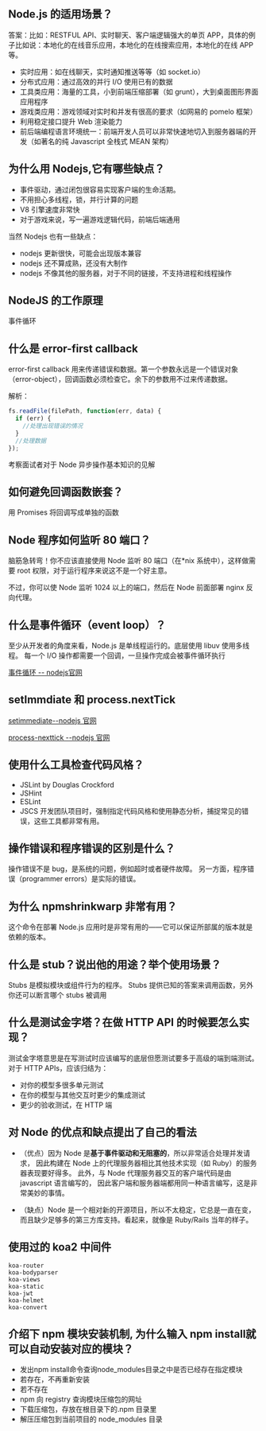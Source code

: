 ## Node.js 的适用场景？

答案：比如：RESTFUL API、实时聊天、客户端逻辑强大的单页 APP，具体的例子比如说：本地化的在线音乐应用，本地化的在线搜索应用，本地化的在线 APP 等。

- 实时应用：如在线聊天，实时通知推送等等（如 socket.io）
- 分布式应用：通过高效的并行 I/O 使用已有的数据
- 工具类应用：海量的工具，小到前端压缩部署（如 grunt），大到桌面图形界面应用程序
- 游戏类应用：游戏领域对实时和并发有很高的要求（如网易的 pomelo 框架）
- 利用稳定接口提升 Web 渲染能力
- 前后端编程语言环境统一：前端开发人员可以非常快速地切入到服务器端的开发（如著名的纯 Javascript 全栈式 MEAN 架构）

## 为什么用 Nodejs,它有哪些缺点？

- 事件驱动，通过闭包很容易实现客户端的生命活期。
- 不用担心多线程，锁，并行计算的问题
- V8 引擎速度非常快
- 对于游戏来说，写一遍游戏逻辑代码，前端后端通用

当然 Nodejs 也有一些缺点：

- nodejs 更新很快，可能会出现版本兼容
- nodejs 还不算成熟，还没有大制作
- nodejs 不像其他的服务器，对于不同的链接，不支持进程和线程操作

## NodeJS 的工作原理

事件循环

## 什么是 error-first callback

error-first callback 用来传递错误和数据。第一个参数永远是一个错误对象（error-object），回调函数必须检查它。余下的参数用不过来传递数据。

解析：

```js
fs.readFile(filePath, function(err, data) {
  if (err) {
    //处理出现错误的情况
  }
  //处理数据
});
```

考察面试者对于 Node 异步操作基本知识的见解

## 如何避免回调函数嵌套？

用 Promises 将回调写成单独的函数

## Node 程序如何监听 80 端口？

脑筋急转弯！你不应该直接使用 Node 监听 80 端口（在\*nix 系统中），这样做需要 root 权限，对于运行程序来说这不是一个好主意。

不过，你可以使 Node 监听 1024 以上的端口，然后在 Node 前面部署 nginx 反向代理。

## 什么是事件循环（event loop）？

至少从开发者的角度来看，Node.js 是单线程运行的。底层使用 libuv 使用多线程。 每一个 I/O 操作都需要一个回调，一旦操作完成会被事件循环执行

[事件循环 -- nodejs官网](http://nodejs.cn/learn/the-nodejs-event-loop)

## setImmdiate 和 process.nextTick

[setimmediate--nodejs 官网](http://nodejs.cn/learn/understanding-setimmediate)

[process-nexttick --nodejs 官网](http://nodejs.cn/learn/understanding-process-nexttick)

## 使用什么工具检查代码风格？

- JSLint by Douglas Crockford
- JSHint
- ESLint
- JSCS 开发团队项目时，强制指定代码风格和使用静态分析，捕捉常见的错误，这些工具都非常有用。

## 操作错误和程序错误的区别是什么？

操作错误不是 bug，是系统的问题，例如超时或者硬件故障。 另一方面，程序错误（programmer errors）是实际的错误。

## 为什么 npmshrinkwarp 非常有用？

这个命令在部署 Node.js 应用时是非常有用的——它可以保证所部属的版本就是依赖的版本。

## 什么是 stub？说出他的用途？举个使用场景？

Stubs 是模拟模块或组件行为的程序。 Stubs 提供已知的答案来调用函数，另外你还可以断言哪个 stubs 被调用

## 什么是测试金字塔？在做 HTTP API 的时候要怎么实现？

测试金字塔意思是在写测试时应该编写的底层但愿测试要多于高级的端到端测试。 对于 HTTP APIs，应该归结为：

- 对你的模型多很多单元测试
- 在你的模型与其他交互时更少的集成测试
- 更少的验收测试，在 HTTP 端

## 对 Node 的优点和缺点提出了自己的看法

- （优点）因为 Node 是**基于事件驱动和无阻塞的**，所以非常适合处理并发请求， 因此构建在 Node 上的代理服务器相比其他技术实现（如 Ruby）的服务器表现要好得多。 此外，与 Node 代理服务器交互的客户端代码是由 javascript 语言编写的， 因此客户端和服务器端都用同一种语言编写，这是非常美妙的事情。

- （缺点）Node 是一个相对新的开源项目，所以不太稳定，它总是一直在变， 而且缺少足够多的第三方库支持。看起来，就像是 Ruby/Rails 当年的样子。

## 使用过的 koa2 中间件

```
koa-router
koa-bodyparser
koa-views
koa-static
koa-jwt
koa-helmet
koa-convert
```

## 介绍下 npm 模块安装机制, 为什么输入 npm install就可以自动安装对应的模块？

+ 发出npm install命令查询node_modules目录之中是否已经存在指定模块
+ 若存在，不再重新安装
+ 若不存在
+ npm 向 registry 查询模块压缩包的网址
+ 下载压缩包，存放在根目录下的.npm 目录里
+ 解压压缩包到当前项目的 node_modules 目录